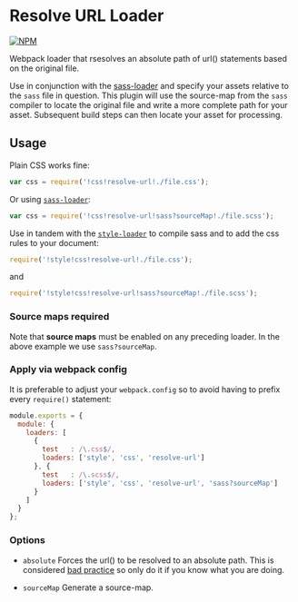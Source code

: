 # Resolve URL Loader

[![NPM](https://nodei.co/npm/resolve-url-loader.png)](http://github.com/bholloway/resolve-url-loader)

Webpack loader that rsesolves an absolute path of url() statements based on the original file.

Use in conjunction with the [sass-loader](https://www.npmjs.com/package/sass-loader) and specify your assets relative
to the `sass` file in question. This plugin will use the source-map from the `sass` compiler to locate the original file
and write a more complete path for your asset. Subsequent build steps can then locate your asset for processing.

## Usage

Plain CSS works fine:

``` javascript
var css = require('!css!resolve-url!./file.css');
```

Or using [`sass-loader`](https://github.com/jtangelder/sass-loader):

``` javascript
var css = require('!css!resolve-url!sass?sourceMap!./file.scss');
```

Use in tandem with the [`style-loader`](https://github.com/webpack/style-loader) to compile sass and to add the css 
rules to your document:

``` javascript
require('!style!css!resolve-url!./file.css');
```
and
``` javascript
require('!style!css!resolve-url!sass?sourceMap!./file.scss');
```

### Source maps required

Note that **source maps** must be enabled on any preceding loader. In the above example we use `sass?sourceMap`.

### Apply via webpack config

It is preferable to adjust your `webpack.config` so to avoid having to prefix every `require()` statement:

``` javascript
module.exports = {
  module: {
    loaders: [
      {
        test   : /\.css$/,
        loaders: ['style', 'css', 'resolve-url']
      }, {
        test   : /\.scss$/,
        loaders: ['style', 'css', 'resolve-url', 'sass?sourceMap']
      }
    ]
  }
};
```

### Options

* `absolute` Forces the url() to be resolved to an absolute path. This is considered 
[bad practice](http://webpack.github.io/docs/how-to-write-a-loader.html#should-not-embed-absolute-paths) so only do it
if you know what you are doing.

* `sourceMap` Generate a source-map.